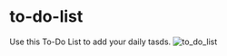 # to-do-list
 
Use this To-Do List to add your daily tasds.
![to_do_list](https://github.com/clarsendartois/to-do-list/assets/116375601/363871d4-3b2b-42c6-9c5a-c1c2b8ff8401)

